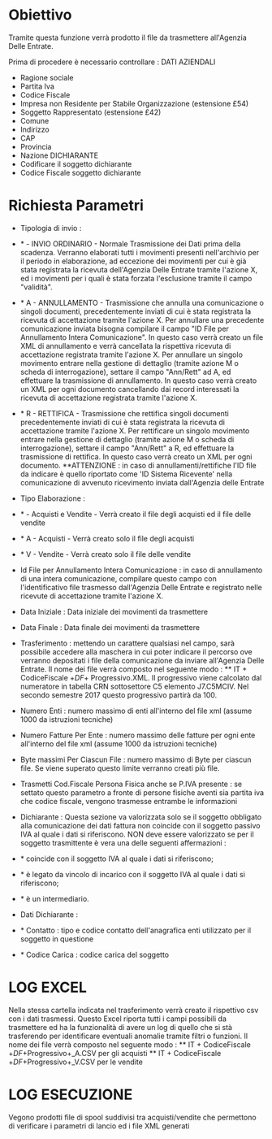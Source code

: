 
# Obiettivo

Tramite questa funzione verrà prodotto il file da trasmettere all'Agenzia Delle Entrate.

Prima di procedere è necessario controllare : 
DATI AZIENDALI
-  Ragione sociale
-  Partita Iva
-  Codice Fiscale
-  Impresa non Residente per Stabile Organizzazione (estensione £54)
-  Soggetto Rappresentato (estensione £42)
-  Comune
-  Indirizzo
-  CAP
-  Provincia
-  Nazione
DICHIARANTE
-  Codificare il soggetto dichiarante
-  Codice Fiscale soggetto dichiarante

# Richiesta Parametri

-  Tipologia di invio : 
- \*   - INVIO ORDINARIO - Normale Trasmissione dei Dati prima della scadenza. Verranno elaborati tutti i movimenti presenti nell'archivio per il periodo in elaborazione, ad eccezione dei movimenti per cui è già stata registrata la ricevuta dell'Agenzia Delle Entrate tramite l'azione X, ed i movimenti per i quali è stata forzata l'esclusione tramite il campo "validità".
- \* A - ANNULLAMENTO - Trasmissione che annulla una comunicazione o singoli documenti, precedentemente inviati di cui è stata registrata la ricevuta di accettazione tramite l'azione X. Per annullare una precedente comunicazione inviata bisogna compilare il campo "ID File per Annullamento Intera Comunicazione". In questo caso verrà creato un file XML di annullamento e verrà cancellata la rispettiva ricevuta di accettazione registrata tramite l'azione X. Per annullare un singolo movimento entrare nella gestione di dettaglio (tramite azione M o scheda di interrogazione), settare il campo "Ann/Rett" ad A, ed effettuare  la trasmissione di annullamento. In questo caso verrà creato un XML per ogni documento cancellando dai record interessati la ricevuta di accettazione registrata tramite l'azione X.
- \* R - RETTIFICA    - Trasmissione che rettifica singoli documenti precedentemente inviati di cui è stata registrata la ricevuta di accettazione tramite l'azione X. Per rettificare un singolo movimento entrare nella gestione di dettaglio (tramite azione M o scheda di interrogazione), settare il campo "Ann/Rett" a R, ed effettuare la trasmissione di rettifica. In questo caso verrà creato un XML per ogni documento.
**ATTENZIONE :  in caso di annullamenti/rettifiche l'ID file da indicare è quello riportato come 'ID Sistema Ricevente' nella comunicazione di avvenuto ricevimento inviata dall'Agenzia delle Entrate

-  Tipo Elaborazione : 
- \*   - Acquisti e Vendite  - Verrà creato il file degli acquisti ed il file delle vendite
- \* A - Acquisti            - Verrà creato solo il file degli acquisti
- \* V - Vendite             - Verrà creato solo il file delle vendite

-  Id File per Annullamento Intera Comunicazione :  in caso di annullamento di una intera comunicazione, compilare questo campo con l'identificativo file trasmesso dall'Agenzia Delle Entrate e registrato nelle ricevute di accettazione tramite l'azione X.

-  Data Iniziale :  Data iniziale dei movimenti da trasmettere

-  Data Finale   :  Data finale   dei movimenti da trasmettere

-  Trasferimento :  mettendo un carattere qualsiasi nel campo, sarà possibile   accedere alla maschera in cui poter indicare il percorso ove verranno depositati i file della   comunicazione da inviare all'Agenzia Delle Entrate.   Il nome dei file verrà composto nel seguente modo : 
  \*\* IT + CodiceFiscale +_DF_+ Progressivo.XML. Il progressivo viene calcolato dal numeratore   in tabella CRN sottosettore C5 elemento J7.C5MCIV. Nel secondo semestre 2017 questo progressivo   partirà da 100.

-  Numero Enti :  numero massimo di enti all'interno del file xml (assume 1000 da istruzioni tecniche)

-  Numero Fatture Per Ente :  numero massimo delle fatture per ogni ente all'interno del file xml (assume 1000 da istruzioni tecniche)

-  Byte massimi Per Ciascun File :  numero massimo di Byte per ciascun file. Se viene superato questo limite verranno creati più file.

-  Trasmetti Cod.Fiscale Persona Fisica anche se P.IVA presente :  se settato questo parametro a fronte di persone fisiche aventi sia partita iva che codice fiscale, vengono trasmesse entrambe le informazioni

-  Dichiarante :  Questa sezione va valorizzata solo se il soggetto obbligato alla comunicazione dei dati fattura non coincide con il soggetto passivo IVA al quale i dati si riferiscono. NON deve essere valorizzato se per il soggetto trasmittente è vera una delle seguenti affermazioni : 
- \* coincide  con il soggetto IVA al quale i dati si riferiscono;
- \* è legato da vincolo di incarico con il soggetto IVA al quale i dati si riferiscono;
- \* è un intermediario.

-  Dati Dichiarante : 
- \* Contatto :  tipo e codice contatto dell'anagrafica enti utilizzato per il soggetto in questione
- \* Codice Carica :  codice carica del soggetto

# LOG EXCEL
Nella stessa cartella indicata nel trasferimento verrà creato il rispettivo csv con i dati trasmessi. Questo Excel riporta tutti i campi possibili da trasmettere ed ha la funzionalità di avere un log di quello che si stà trasferendo per identificare eventuali anomalie tramite filtri o funzioni.
  Il nome dei file verrà composto nel seguente modo : 
  \*\* IT + CodiceFiscale +_DF_+Progressivo+_A.CSV per gli acquisti
  \*\* IT + CodiceFiscale +_DF_+Progressivo+_V.CSV per le vendite

# LOG ESECUZIONE
Vegono prodotti file di spool suddivisi tra acquisti/vendite che permettono di verificare i parametri di lancio ed i file XML generati
